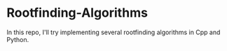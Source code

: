 # Rootfinding-Algorithms
In this repo, I'll try implementing several rootfinding algorithms in Cpp and Python.
